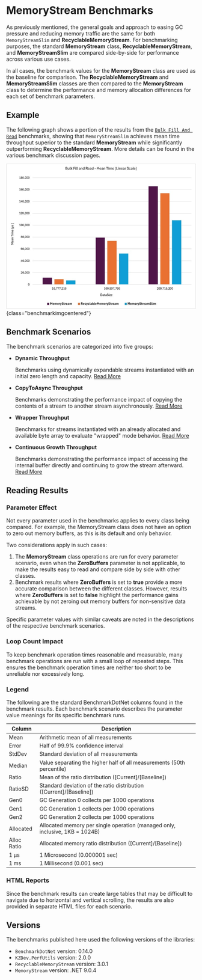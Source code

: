﻿# MemoryStream Benchmarks

As previously mentioned, the general goals and approach to easing GC pressure and reducing memory traffic are the same for both `MemoryStreamSlim` and **RecyclableMemoryStream**. For benchmarking purposes, the standard **MemoryStream** class, **RecyclableMemoryStream**, and **MemoryStreamSlim** are compared side-by-side for performance across various use cases.

In all cases, the benchmark values for the **MemoryStream** class are used as the baseline for comparison. The **RecyclableMemoryStream** and **MemoryStreamSlim** classes are then compared to the **MemoryStream** class to determine the performance and memory allocation differences for each set of benchmark parameters.

## Example

The following graph shows a portion of the results from the [`Bulk Fill And Read`](./dynamic-throughput-benchmarks.md#bulk-fill-and-read) benchmarks, showing that `MemoryStreamSlim` achieves mean time throughput superior to the standard **MemoryStream** while significantly outperforming **RecyclableMemoryStream**. More details can be found in the various benchmark discussion pages.

![Bulkd Fill and Read Mean Time](../images/bulk_fillandread_mean.jpg){class="benchmarkimgcentered"}

## Benchmark Scenarios

The benchmark scenarios are categorized into five groups:

- **Dynamic Throughput** 

  Benchmarks using dynamically expandable streams instantiated with an initial zero length and capacity. [Read More](./dynamic-throughput-benchmarks.md)

- **CopyToAsync Throughput**

  Benchmarks demonstrating the performance impact of copying the contents of a stream to another stream asynchronously. [Read More](./copytoasync-throughput-benchmarks.md)

- **Wrapper Throughput**

  Benchmarks for streams instantiated with an already allocated and available byte array to evaluate "wrapped" mode behavior. [Read More](./wrapper-throughput-benchmarks.md)

- **Continuous Growth Throughput**

  Benchmarks demonstrating the performance impact of accessing the internal buffer directly and continuing to grow the stream afterward. [Read More](./continuous-growth-throughput-benchmarks.md)

## Reading Results

### Parameter Effect

Not every parameter used in the benchmarks applies to every class being compared. For example, the MemoryStream class does not have an option to zero out memory buffers, as this is its default and only behavior.

Two considerations apply in such cases:

1. The **MemoryStream** class operations are run for every parameter scenario, even when the **ZeroBuffers** parameter is not applicable, to make the results easy to read and compare side by side with other classes.
1. Benchmark results where **ZeroBuffers** is set to **true** provide a more accurate comparison between the different classes. However, results where **ZeroBuffers** is set to **false** highlight the performance gains achievable by not zeroing out memory buffers for non-sensitive data streams.

Specific parameter values with similar caveats are noted in the descriptions of the respective benchmark scenarios.

### Loop Count Impact

To keep benchmark operation times reasonable and measurable, many benchmark operations are run with a small loop of repeated steps. This ensures the benchmark operation times are neither too short to be unreliable nor excessively long.

### Legend

The following are the standard BenchmarkDotNet columns found in the benchmark results. Each benchmark scenario describes the parameter value meanings for its specific benchmark runs.

| Column | Description |
| --- | --- |
| Mean | Arithmetic mean of all measurements
| Error | Half of 99.9% confidence interval
| StdDev | Standard deviation of all measurements
| Median | Value separating the higher half of all measurements (50th percentile)
| Ratio | Mean of the ratio distribution ([Current]/[Baseline])
| RatioSD | Standard deviation of the ratio distribution ([Current]/[Baseline])
| Gen0 | GC Generation 0 collects per 1000 operations
| Gen1 | GC Generation 1 collects per 1000 operations
| Gen2 | GC Generation 2 collects per 1000 operations
| Allocated | Allocated memory per single operation (managed only, inclusive, 1KB = 1024B)
| Alloc Ratio | Allocated memory ratio distribution ([Current]/[Baseline])
| 1 μs | 1 Microsecond (0.000001 sec)
| 1 ms | 1 Millisecond (0.001 sec)

### HTML Reports

Since the benchmark results can create large tables that may be difficult to navigate due to horizontal and vertical scrolling, the results are also provided in separate HTML files for each scenario.

## Versions

The benchmarks published here used the following versions of the libraries:

- `BenchmarkDotNet` version: 0.14.0
- `KZDev.PerfUtils` version: 2.0.0
- `RecyclableMemoryStream` version: 3.0.1
- `MemoryStream` version: .NET 9.0.4